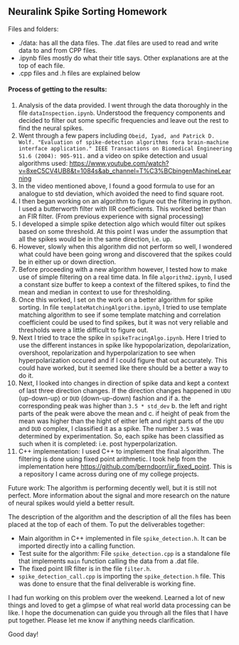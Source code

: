 ## Neuralink Spike Sorting Homework

Files and folders:

- ./data: has all the data files. The .dat files are used to read and write data to and from CPP files.
- .ipynb files mostly do what their title says. Other explanations are at the top of each file.
- .cpp files and .h files are explained below

#### Process of getting to the results:

1. Analysis of the data provided. I went through the data thoroughly in the file `dataInspection.ipynb`. Understood the frequency components and decided to filter out some specific frequencies and leave out the rest to find the neural spikes.
2. Went through a few papers including `Obeid, Iyad, and Patrick D. Wolf. "Evaluation of spike-detection algorithms fora brain-machine interface application." IEEE Transactions on Biomedical Engineering 51.6 (2004): 905-911.` and a video on spike detection and usual algorithms used: https://www.youtube.com/watch?v=8xeC5CV4UB8&t=1084s&ab_channel=T%C3%BCbingenMachineLearning
3. In the video mentioned above, I found a good formula to use for an analogue to std deviation, which avoided the need to find square root.
4. I then began working on an algorithm to figure out the filtering in python. I used a butterworth filter with IIR coefficients. This worked better than an FIR filter. (From previous experience with signal processing)
5. I developed a simple spike detection algo which would filter out spikes based on some threshold. At this point I was under the assumption that all the spikes would be in the same direction, i.e. up. 
6. However, slowly when this algorithm did not perform so well, I wondered what could have been going wrong and discovered that the spikes could be in either up or down direction.
7. Before proceeding with a new algorithm however, I tested how to make use of simple filtering on a real time data. In file `algorithm2.ipynb`, I used a constant size buffer to keep a context of the filtered spikes, to find the mean and median in context to use for thresholding.
8. Once this worked, I set on the work on a better algorithm for spike sorting. In file `templateMatchingAlgorithm.ipynb`, I tried to use template matching algorithm to see if some template matching and correlation coefficient could be used to find spikes, but it was not very reliable and thresholds were a little difficult to figure out.
9. Next I tried to trace the spike in `spikeTracingAlgo.ipynb`. Here I tried to use the different instances in spike like hypopolarization, depolarization, overshoot, repolarization and hyperpolarization to see when hyperpolarization occured and if I could figure that out accurately. This could have worked, but it seemed like there should be a better a way to do it.
10. Next, I looked into changes in direction of spike data and kept a context of last three direction changes. If the direction changes happened in `UDU` (up-down-up) or `DUD` (down-up-down) fashion and if a. the corresponding peak was higher than `3.5 * std_dev` b. the left and right parts of the peak were above the mean and c. if height of peak from the mean was higher than the hight of either left and right parts of the `UDU` and `DUD` complex,  I classified it as a spike. The number `3.5` was determined by experimentation. So, each spike has been classified as such when it is completed: i.e. post hyperpolarization.
11. C++ implementation: I used C++ to implement the final algorithm. The filtering is done using fixed point arithmetic. I took help from the implementation here https://github.com/berndporr/iir_fixed_point. This is a repository I came across during one of my college projects.

Future work: The algorithm is performing decently well, but it is still not perfect. More information about the signal and more research on the nature of neural spikes would yield a better result.

The description of the algorithm and the description of all the files has been placed at the top of each of them. To put the deliverables together:

- Main algorithm in C++ implemented in file `spike_detection.h`. It can be imported directly into a calling function.
- Test suite for the algorithm: File `spike_detection.cpp` is a standalone file that implements `main` function calling the data from a .dat file.
- The fixed point IIR filter is in the file `filter.h`.
- `spike_detection_call.cpp` is importing the `spike_detection.h` file. This was done to ensure that the final deliverable is working fine.

I had fun working on this problem over the weekend. Learned a lot of new things and loved to get a glimpse of what real world data processing can be like. I hope the documenation can guide you through all the files that I have put together. Please let me know if anything needs clarification.

Good day!